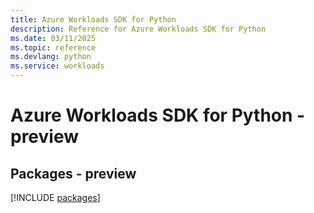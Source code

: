```yaml
---
title: Azure Workloads SDK for Python
description: Reference for Azure Workloads SDK for Python
ms.date: 03/11/2025
ms.topic: reference
ms.devlang: python
ms.service: workloads
---
```

# Azure Workloads SDK for Python - preview
## Packages - preview
[!INCLUDE [packages](workloads-index.md)]